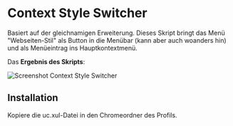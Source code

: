 # Context Style Switcher
Basiert auf der gleichnamigen Erweiterung. Dieses Skript bringt das Menü "Webseiten-Stil" als Button in die Menübar (kann aber auch woanders hin) 
und als Menüeintrag ins Hauptkontextmenü.

Das **Ergebnis des Skripts**:

![Screenshot Context Style Switcher](https://github.com/ardiman/userChrome.js/raw/master/contextstyleswitcher/scr_contextstyleswitcher.png)

## Installation
Kopiere die uc.xul-Datei in den Chromeordner des Profils.

